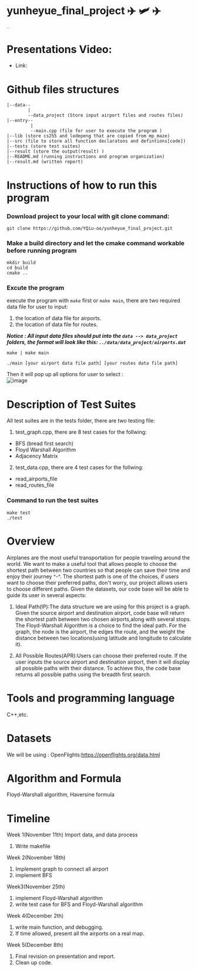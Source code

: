 # yunheyue_final_project ✈️ 🛩️ ✈️

<img src="https://user-images.githubusercontent.com/86536290/206965520-c34a9a50-580b-44f2-b54e-139305bcf820.png" alt="worldmap3" style="zoom:10%" />

# Presentations Video:
* Link: 

# Github files structures
```
|--data--
        |
        --data_project (Store input airport files and routes files)
|--entry--
         |
         --main.cpp (file for user to execute the program )
|--lib (store cs255 and lodepeng that are copied from mp_maze)
|--src (file to store all function declaratons and defintions[code])
|--tests (store test suites)
|--result (store the output(result) )
|--README.md (running instructions and program organization)
|--result.md (written report)

```

# Instructions of how to run this program

### Download project to your local with git clone command:
```
git clone https://github.com/YQiu-oo/yunheyue_final_project.git
```
### Make a build directory and let the cmake command workable before running program 
```
mkdir build
cd build
cmake ..
```
### Excute the program
execute the program with `make` first or `make main`, there are two required data file for user to input: <br>
1. the location of data file for airports.
2. the location of data file for routes.

*****Notice** : All input data files should put into the `data --> data_project` folders, the format will look like this: `../data/data_project/airports.dat`***

```
make | make main

./main [your airport data file path] [your routes data file path]
```
Then it will pop up all options for user to select :<br>
![image](https://user-images.githubusercontent.com/86536290/206976385-b8fe35c8-d8cf-4d56-8273-1fc7459502b7.png)


# Description of Test Suites
All test suites are in the tests folder, there are two testing file: <br>
1. test_graph.cpp, there are 8 test cases for the follwing:
* BFS (bread first search)
* Floyd Warshall Algorithm 
* Adjacency Matrix <br>

2. test_data.cpp, there are 4 test cases for the follwing:
* read_airports_file
* read_routes_file


### Command to run the test suites
```
make test
./test
```




# Overview

Airplanes are the most useful transportation for people traveling around the world. We want to make a useful tool that allows people to choose the shortest path between two countries so that people can save their time and enjoy their journey ^-^. The shortest path is one of the choices, if users want to choose their preferred paths, don't worry, our project allows users to choose different paths. Given the datasets, our code base will be able to guide its user in several aspects:

 1. Ideal Path(IP):The data structure we are using for this project is a graph. Given the source airport and destination airport, code base will return  the shortest path between two chosen airports,along with several stops. The Floyd-Warshall Algorithm is a choice to find the ideal path. For the graph, the node is the airport, the edges the route, and the weight the distance between two locations(using latitude and longitude to calculate it).

 2. All Possible Routes(APR):Users can choose their preferred route. If the user inputs the source airport and destination airport, then it will display all possible paths with their distance. To achieve this, the code base returns all possible paths using the breadth first search.


# Tools and programming language
C++,etc.

# Datasets
We will be using : OpenFlights:https://openflights.org/data.html

# Algorithm and Formula
Floyd-Warshall algorithm, Haversine formula

# Timeline
Week 1(November 11th)
Import data, and data process
 1. Write makefile

Week 2(November 18th)
 1. Implement graph to connect all airport
 2. implement BFS 


Week3(November 25th)
 1. implement Floyd-Warshall algorithm
 2. write test case for BFS and Floyd-Warshall algorithm

Week 4(December 2th)
 1. write main function, and debugging.
 2. If time allowed, present all the airports on a real map.


Week 5(December 8th)
 1. Final revision on presentation and report.
 2. Clean up code.


